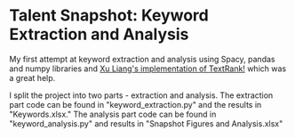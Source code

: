 # Talent Snapshot: Keyword Extraction and Analysis
My first attempt at keyword extraction and analysis using Spacy, pandas and numpy libraries and [Xu Liang's implementation of TextRank!](https://towardsdatascience.com/textrank-for-keyword-extraction-by-python-c0bae21bcec0) which was a great help.

I split the project into two parts - extraction and analysis. The extraction part code can be found in "keyword_extraction.py" and the results in "Keywords.xlsx." The analysis part code can be found in "keyword_analysis.py" and results in "Snapshot Figures and Analysis.xlsx"

